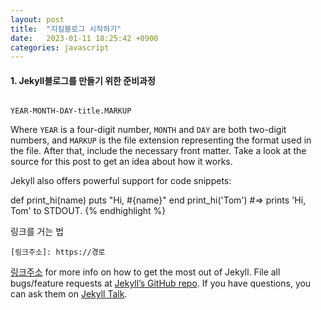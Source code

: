 ```yaml
---
layout: post
title:  "지킬블로그 시작하기"
date:   2023-01-11 18:25:42 +0900
categories: javascript
---
```


#### 1. Jekyll블로그를 만들기 위한 준비과정
```
```
`YEAR-MONTH-DAY-title.MARKUP`

Where `YEAR` is a four-digit number, `MONTH` and `DAY` are both two-digit numbers, and `MARKUP` is the file extension representing the format used in the file. After that, include the necessary front matter. Take a look at the source for this post to get an idea about how it works.

Jekyll also offers powerful support for code snippets:


def print_hi(name)
  puts "Hi, #{name}"
end
print_hi('Tom')
#=> prints 'Hi, Tom' to STDOUT.
{% endhighlight %}

링크를 거는 법 
```
[링크주소]: https://경로
```
[링크주소][jekyll-docs] for more info on how to get the most out of Jekyll. File all bugs/feature requests at [Jekyll’s GitHub repo][jekyll-gh]. If you have questions, you can ask them on [Jekyll Talk][jekyll-talk].

[jekyll-docs]: https://jekyllrb.com/docs/home
[jekyll-gh]:   https://github.com/jekyll/jekyll
[jekyll-talk]: https://talk.jekyllrb.com/
